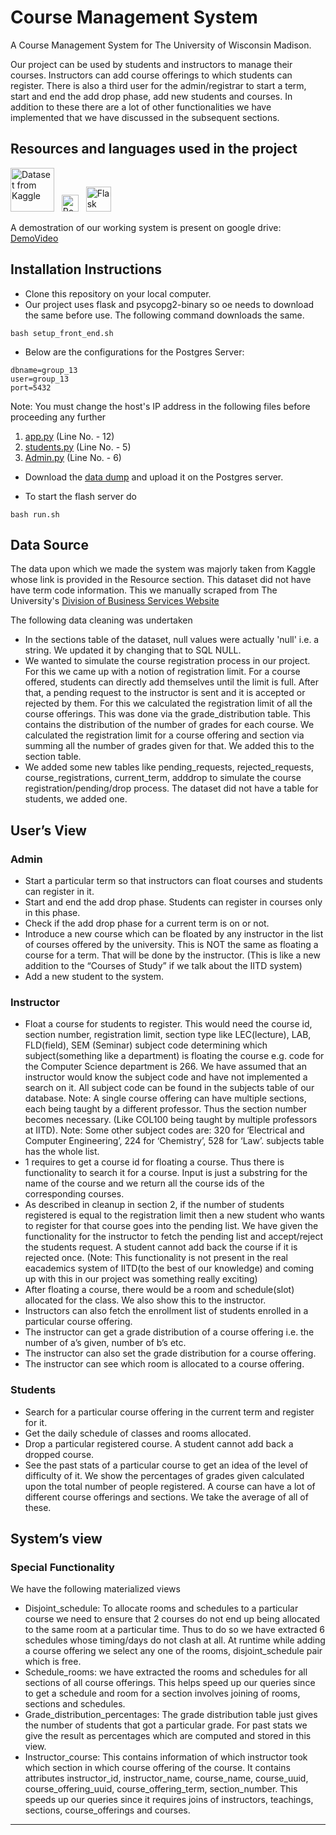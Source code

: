 # Course Management System
A Course Management System for The University of Wisconsin Madison.

Our project can be used by students and instructors to manage their courses. Instructors can add course offerings to which students can register. There is also a third user for the admin/registrar to start a term, start and end the add drop phase, add new students and courses. In addition to these there are a lot of other functionalities we have implemented that we have discussed in the subsequent sections.


## Resources and languages used in the project

[<img alt="Dataset from Kaggle" title="Kaggle Dataset Link" width="70px" src="https://www.kaggle.com/static/images/site-logo.png" />][datasetURL] &nbsp; <img alt="PostgreSQL was used in the backend" title="PostgreSQL as Backend" width="27px" src="https://www.postgresql.org/media/img/about/press/elephant.png" /> &nbsp; <img alt="Flask application framework was used" title="Flask Application Framework" width="40px" src="https://external-content.duckduckgo.com/iu/?u=https%3A%2F%2Fcms-assets.tutsplus.com%2Fuploads%2Fusers%2F30%2Fposts%2F16037%2Fpreview_image%2Fflask.png&f=1&nofb=1" />

A demostration of our working system is present on google drive: [DemoVideo] 


## Installation Instructions

- Clone this repository on your local computer.
- Our project uses flask and psycopg2-binary so oe needs to download the same before use. The following command downloads the same.
```
bash setup_front_end.sh
```
- Below are the configurations for the Postgres Server:
```
dbname=group_13
user=group_13
port=5432
```
Note: You must change the host's IP address in the following files before proceeding any further
1. [app.py](https://github.com/JaiJaveria/Course_Management_System/blob/main/app.py) (Line No. - 12)
2. [students.py](https://github.com/JaiJaveria/Course_Management_System/blob/main/students.py) (Line No. - 5)
3. [Admin.py](https://github.com/JaiJaveria/Course_Management_System/blob/main/Admin.py) (Line No. - 6)
- Download the [data dump](https://drive.google.com/drive/folders/1HDx3uShbgdi1MJdjkv7QZJDr8yh0lLM7?usp=sharing) and upload it on the Postgres server.

- To start the flash server do
```
bash run.sh
```
## Data Source
The data upon which we made the system was majorly taken from Kaggle whose link is provided in the Resource section. This dataset did not have have term code information. This we manually scraped from The University's [Division of Business Services Website]

The following data cleaning was undertaken
- In the sections table of the dataset, null values were actually 'null' i.e. a string. We updated it by changing that to SQL NULL.
- We wanted to simulate the course registration process in our project. For this we came up with a notion of registration limit. For a course offered, students can directly add themselves until the limit is full. After that, a pending request to the instructor is sent and it is accepted or rejected by them. For this we calculated the registration limit of all the course offerings. This was done via the grade_distribution table. This contains the distribution of the number of grades for each course. We calculated the registration limit for a course offering and section via summing all the number of grades given for that. We added this to the section table.
- We added some new tables like pending_requests, rejected_requests, course_registrations, current_term, adddrop  to simulate the course registration/pending/drop process. The dataset did not have a table for students, we added one.

## User’s View
### Admin
- Start a particular term so that instructors can float courses and students can register in it.
- Start and end the add drop phase. Students can register in courses only in this phase.
- Check if the add drop phase for a current term is on or not.
- Introduce a new course which can be floated by any instructor in the list of courses offered by the university. This is NOT the same as floating a course for a term. That will be done by the instructor. (This is like a new addition to the “Courses of Study” if we talk about the IITD system)
- Add a new student to the system.

### Instructor
- Float a course for students to register. This would need the course id, section number, registration limit, section type like LEC(lecture), LAB, FLD(field), SEM (Seminar) subject code determining which subject(something like a department) is floating the course e.g. code for the Computer Science department is 266. We have assumed that an instructor would know the subject code and have not implemented a search on it. All subject code can be found in the subjects table of our database. Note: A single course offering can have multiple sections, each being taught by a different professor. Thus the section number becomes necessary. (Like COL100 being taught by multiple professors at IITD). Note: Some other subject codes are: 320 for ‘Electrical and Computer Engineering’, 224 for ‘Chemistry’, 528 for ‘Law’. subjects table has the whole list.
- 1 requires to get a course id for floating a course. Thus there is functionality to search it for a course. Input is just a substring for the name of the course and we return all the course ids of the corresponding courses.
- As described in cleanup in section 2, if the number of students registered is equal to the registration limit then a new student who wants to register for that course goes into the pending list. We have given the functionality for the instructor to fetch the pending list and accept/reject the students request. A student cannot add back the course if it is rejected once. (Note: This functionality is not present in the real eacademics system of IITD(to the best of our knowledge) and coming up with this in our project was something really exciting)
- After floating a course, there would be a room and schedule(slot) allocated for the class. We also show this to the instructor.
- Instructors can also fetch the enrollment list of students enrolled in a particular course offering.
- The instructor can get a grade distribution of a course offering i.e. the number of a’s given, number of b’s etc.
- The instructor can also set the grade distribution for a course offering.
- The instructor can see which room is allocated to a course offering.

### Students
- Search for a particular course offering in the current term and register for it.
- Get the daily schedule of classes and rooms allocated.
- Drop a particular registered course. A student cannot add back a dropped course.
- See the past stats of a particular course to get an idea of the level of difficulty of it. We show the percentages of grades given calculated upon the total number of people registered. A course can have a lot of different course offerings and sections. We take the average of all of these.

## System’s view
### Special Functionality
We have the following materialized views  
- Disjoint_schedule: To allocate rooms and schedules to a particular course we need to ensure that 2 courses do not end up being allocated to the same room at a particular time. Thus to do so we have extracted 6 schedules whose timing/days do not clash at all. At runtime while adding a course offering we select any one of the rooms, disjoint_schedule pair which is free.
- Schedule_rooms: we have extracted the rooms and schedules for all sections of all course offerings. This helps speed up our queries since to get a schedule and room for a section involves joining of rooms, sections and schedules.
- Grade_distribution_percentages: The grade distribution table just gives the number of students that got a particular grade. For past stats we give the result as percentages which are computed and stored in this view.
- Instructor_course: This contains information of which instructor took which section in which course offering of the course. It contains attributes instructor_id, instructor_name, course_name, course_uuid, course_offering_uuid, course_offering_term, section_number. This speeds up our queries since it requires joins of instructors, teachings, sections, course_offerings and courses.

---
[datasetURL]:  https://www.kaggle.com/Madgrades/uw-madison-courses
[DemoVideo]: https://drive.google.com/file/d/1mJKFb27aCpLbkgED3ENUNf29iWzZXxPC/view?usp=sharing
[Division of Business Services Website]: https://businessservices.wisc.edu/making-payments/charge-to-a-students-account/term-codes/
